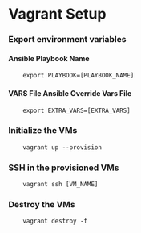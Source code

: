 # Vagrant Setup
### Export environment variables
#### Ansible Playbook Name
```
    export PLAYBOOK=[PLAYBOOK_NAME]
```
#### VARS File Ansible Override Vars File
```
    export EXTRA_VARS=[EXTRA_VARS]
```
### Initialize the VMs
```
    vagrant up --provision 
```
### SSH in the provisioned VMs
```
    vagrant ssh [VM_NAME]
```
### Destroy the VMs
```
    vagrant destroy -f 
```
